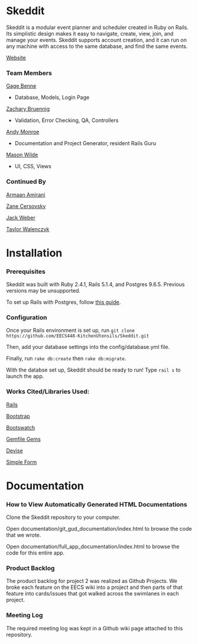# Skeddit

Skeddit is a modular event planner and scheduler created in Ruby on Rails. Its simplistic design makes it easy to navigate, create, view, join, and manage your events. Skeddit supports account creation, and it can run on any machine with access to the same database, and find the same events.

[Website](https://eventplanner.zjcers.com/)

### Team Members

[Gage Benne](https://github.com/gagebenne) 
* Database, Models, Login Page

[Zachary Bruennig](https://github.com/zbruennig)
* Validation, Error Checking, QA, Controllers

[Andy Monroe](https://github.com/andrew-monroe)
* Documentation and Project Generator, resident Rails Guru 

[Mason Wilde](https://github.com/masonwilde)
* UI, CSS, Views

### Continued By

[Armaan Amirani](https://github.com/aamirani)

[Zane Cersovsky](https://github.com/zjcers)

[Jack Weber](https://github.com/jackdweber)

[Taylor Walenczyk](https://github.com/twalenczyk)


# Installation

### Prerequisites

Skeddit was built with Ruby 2.4.1, Rails 5.1.4, and Postgres 9.6.5. Previous versions may be unsupported.

To set up Rails with Postgres, follow [this guide](https://www.digitalocean.com/community/tutorials/how-to-setup-ruby-on-rails-with-postgres).

### Configuration

Once your Rails environment is set up, run `git clone https://github.com/EECS448-KitchenUtensils/Skeddit.git`

Then, add your database settings into the config/database.yml file.

Finally, run `rake db:create` then `rake db:migrate`.

With the databse set up, Skeddit should be ready to run! Type `rail s` to launch the app.

### Works Cited/Libraries Used:

[Rails](http://rubyonrails.org/)

[Bootstrap](http://getbootstrap.com/)

[Bootswatch](https://bootswatch.com/)

[Gemfile Gems](https://github.com/EECS448-KitchenUtensils/Skeddit/blob/master/Gemfile)

[Devise](https://github.com/plataformatec/devise)

[Simple Form](https://github.com/plataformatec/simple_form)

# Documentation

### How to View Automatically Generated HTML Documentations

Clone the Skeddit repository to your computer.

Open documentation/git_gud_documentation/index.html to browse the code that we wrote.

Open documentation/full_app_documentation/index.html to browse the code for this entire app.

### Product Backlog

The product backlog for project 2 was realized as Github Projects. We broke each feature on the EECS wiki into a project and then parts of that feature into cards/issues that got walked across the swimlanes in each project.

### Meeting Log

The required meeting log was kept in a Github wiki page attached to this repository.
